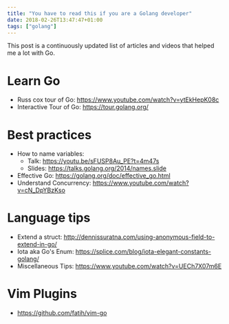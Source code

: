 ```yaml
---
title: "You have to read this if you are a Golang developer"
date: 2018-02-26T13:47:47+01:00
tags: ["golang"]
---
```

This post is a continuously updated list of articles and videos that helped me a lot with Go.
<!--more-->

# Learn Go
- Russ cox tour of Go: https://www.youtube.com/watch?v=ytEkHepK08c
- Interactive Tour of Go: https://tour.golang.org/

# Best practices
- How to name variables:
    - Talk: https://youtu.be/sFUSP8Au_PE?t=4m47s
    - Slides: https://talks.golang.org/2014/names.slide
- Effective Go: https://golang.org/doc/effective_go.html
- Understand Concurrency: https://www.youtube.com/watch?v=cN_DpYBzKso

# Language tips
- Extend a struct: http://dennissuratna.com/using-anonymous-field-to-extend-in-go/
- Iota aka Go's Enum: https://splice.com/blog/iota-elegant-constants-golang/
- Miscellaneous Tips: https://www.youtube.com/watch?v=UECh7X07m6E

# Vim Plugins
- https://github.com/fatih/vim-go


